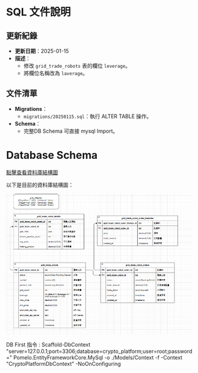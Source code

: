 # SQL 文件說明

## 更新紀錄
- **更新日期**：2025-01-15
- **描述**：
  - 修改 `grid_trade_robots` 表的欄位 `leverage`。
  - 將欄位名稱改為 `laverage`。


## 文件清單
- **Migrations**：
  - `migrations/20250115.sql`：執行 ALTER TABLE 操作。
- **Schema**：
  - 完整DB Schema 可直接 mysql Import。


# Database Schema

[點擊查看資料庫結構圖](https://drive.google.com/file/d/1LHCKwMRXESlKlj9vBS7O2z9XtvmNZpa9/view?usp=sharing)

以下是目前的資料庫結構圖：

![Database Schema](schema.png)

DB First 指令 :
Scaffold-DbContext "server=127.0.0.1;port=3306;database=crypto_platform;user=root;password=" Pomelo.EntityFrameworkCore.MySql -o ./Models/Context -f -Context "CryptoPlatformDbContext" -NoOnConfiguring